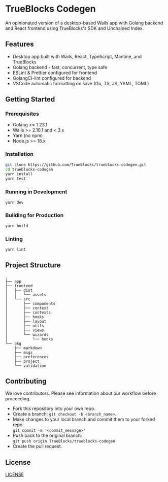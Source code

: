 # TrueBlocks Codegen

An opinionated version of a desktop-based Wails app with Golang backend and React frontend using TrueBlocks's SDK and Unchained Index.

## Features

- Desktop app built with Wails, React, TypeScript, Mantine, and TrueBlocks
- Golang backend - fast, concurrent, type safe
- ESLint & Prettier configured for frontend
- GolangCI-lint configured for backend
- VSCode automatic formatting on save (Go, TS, JS, YAML, TOML)

## Getting Started

### Prerequisites

- Golang >= 1.23.1
- Wails >= 2.10.1 and < 3.x
- Yarn (no npm)
- Node.js >= 18.x

### Installation

```bash
git clone https://github.com/TrueBlocks/trueblocks-codegen.git
cd trueblocks-codegen
yarn install
yarn test
```

### Running in Development

```bash
yarn dev
```

### Building for Production

```bash
yarn build
```

### Linting

```bash
yarn lint
```

## Project Structure

```[text]
.
├── app
├── frontend
│   ├── dist
│   │   └── assets
│   └── src
│       ├── components
│       ├── context
│       ├── contexts
│       ├── hooks
│       ├── layout
│       ├── utils
│       ├── views
│       └── wizards
│           └── hooks
└── pkg
    ├── markdown
    ├── msgs
    ├── preferences
    ├── project
    └── validation
```

## Contributing

We love contributors. Please see information about our workflow before proceeding.

- Fork this repository into your own repo.
- Create a branch: `git checkout -b <branch_name>`.
- Make changes to your local branch and commit them to your forked repo:  
  `git commit -m '<commit_message>'`
- Push back to the original branch:  
  `git push origin TrueBlocks/trueblocks-codegen`
- Create the pull request.

## License

[LICENSE](./LICENSE)
